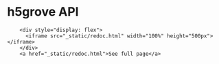 # h5grove API

```{raw} html
    <div style="display: flex">
      <iframe src="_static/redoc.html" width="100%" height="500px"></iframe>
    </div>
    <a href="_static/redoc.html">See full page</a>
```
